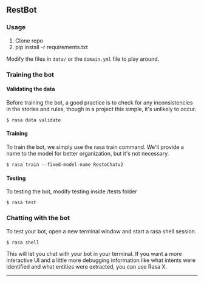 ## RestBot

### Usage
1. Clone repo
2. pip install -r requirements.txt

Modify the files in `data/` or the `domain.yml` file to play around.

### Training the bot
#### Validating the data
Before training the bot, a good practice is to check for any inconsistencies in the stories and rules, though in a project this simple, it's unlikely to occur.
```
$ rasa data validate
```

#### Training
To train the bot, we simply use the rasa train command. We'll provide a name to the model for better organization, but it's not necessary.
```
$ rasa train --fixed-model-name RestoChatv2
```

#### Testing
To testing the bot, modify testing inside /tests folder
```
$ rasa test
```

### Chatting with the bot
To test your bot, open a new terminal window and start a rasa shell session.
```
$ rasa shell
```
This will let you chat with your bot in your terminal. If you want a more interactive UI and a little more debugging information like what intents were identified and what entities were extracted, you can use Rasa X.

---
